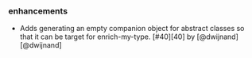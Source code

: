 
### enhancements

- Adds generating an empty companion object for abstract classes so that it can be target for enrich-my-type. [#40][40] by [@dwijnand][@dwijnand]
